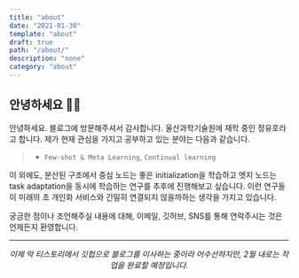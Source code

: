 ```yaml
---
title: "about"
date: "2021-01-30"
template: "about"
draft: true
path: "/about/"
description: "none"
category: "about"
---
```


## 안녕하세요 🙋‍♂️

안녕하세요. 블로그에 방문해주셔서 감사합니다. 울산과학기술원에 재학 중인 정유호라고 합니다. 제가 현재 관심을 가지고 공부하고 있는 분야는 다음과 같습니다.

> - `Few-shot & Meta Learning`, `Continual learning`

이 외에도, 분산된 구조에서 중심 노드는 좋은 initialization을 학습하고 엣지 노드는 task adaptation을 동시에 학습하는 연구를 추후에 진행해보고 싶습니다. 이런 연구들이 미래의 초 개인화 서비스와 긴밀히 연결되지 않을까하는 생각을 가지고 있습니다.

궁금한 점이나 조언해주실 내용에 대해, 이메일, 깃허브, SNS를 통해 연락주시는 것은 언제든지 환영합니다.

---

<center><i>이제 막 티스토리에서 깃헙으로 블로그를 이사하는 중이라 어수선하지만, 2월 내로는 작업을 완료할 예정입니다. </i></center>